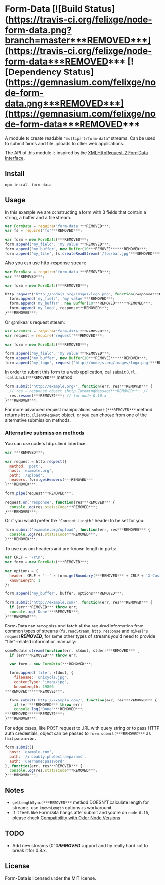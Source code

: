 # Form-Data [![Build Status](https://travis-ci.org/felixge/node-form-data.png?branch=master***REMOVED***](https://travis-ci.org/felixge/node-form-data***REMOVED*** [![Dependency Status](https://gemnasium.com/felixge/node-form-data.png***REMOVED***](https://gemnasium.com/felixge/node-form-data***REMOVED***

A module to create readable ```"multipart/form-data"``` streams. Can be used to submit forms and file uploads to other web applications.

The API of this module is inspired by the [XMLHttpRequest-2 FormData Interface][xhr2-fd].

[xhr2-fd]: http://dev.w3.org/2006/webapi/XMLHttpRequest-2/Overview.html#the-formdata-interface
[streams2-thing]: http://nodejs.org/api/stream.html#stream_compatibility_with_older_node_versions

## Install

```
npm install form-data
```

## Usage

In this example we are constructing a form with 3 fields that contain a string,
a buffer and a file stream.

``` javascript
var FormData = require('form-data'***REMOVED***;
var fs = require('fs'***REMOVED***;

var form = new FormData(***REMOVED***;
form.append('my_field', 'my value'***REMOVED***;
form.append('my_buffer', new Buffer(10***REMOVED******REMOVED***;
form.append('my_file', fs.createReadStream('/foo/bar.jpg'***REMOVED******REMOVED***;
```

Also you can use http-response stream:

``` javascript
var FormData = require('form-data'***REMOVED***;
var ***REMOVED***;

var form = new FormData(***REMOVED***;

http.request('http://nodejs.org/images/logo.png', function(response***REMOVED*** {
  form.append('my_field', 'my value'***REMOVED***;
  form.append('my_buffer', new Buffer(10***REMOVED******REMOVED***;
  form.append('my_logo', response***REMOVED***;
}***REMOVED***;
```

Or @mikeal's request stream:

``` javascript
var FormData = require('form-data'***REMOVED***;
var request = require('request'***REMOVED***;

var form = new FormData(***REMOVED***;

form.append('my_field', 'my value'***REMOVED***;
form.append('my_buffer', new Buffer(10***REMOVED******REMOVED***;
form.append('my_logo', request('http://nodejs.org/images/logo.png'***REMOVED******REMOVED***;
```

In order to submit this form to a web application, call ```submit(url, [callback]***REMOVED***``` method:

``` javascript
form.submit('http://example.org/', function(err, res***REMOVED*** {
  // res – response object (http.IncomingMessage***REMOVED***  //
  res.resume(***REMOVED***; // for node-0.10.x
}***REMOVED***;

```

For more advanced request manipulations ```submit(***REMOVED***``` method returns ```http.ClientRequest``` object, or you can choose from one of the alternative submission methods.

### Alternative submission methods

You can use node's http client interface:

``` javascript
var ***REMOVED***;

var request = http.request({
  method: 'post',
  host: 'example.org',
  path: '/upload',
  headers: form.getHeaders(***REMOVED***
}***REMOVED***;

form.pipe(request***REMOVED***;

request.on('response', function(res***REMOVED*** {
  console.log(res.statusCode***REMOVED***;
}***REMOVED***;
```

Or if you would prefer the `'Content-Length'` header to be set for you:

``` javascript
form.submit('example.org/upload', function(err, res***REMOVED*** {
  console.log(res.statusCode***REMOVED***;
}***REMOVED***;
```

To use custom headers and pre-known length in parts:

``` javascript
var CRLF = '\r\n';
var form = new FormData(***REMOVED***;

var options = {
  header: CRLF + '--' + form.getBoundary(***REMOVED*** + CRLF + 'X-Custom-Header: 123' + CRLF + CRLF,
  knownLength: 1
};

form.append('my_buffer', buffer, options***REMOVED***;

form.submit('http://example.com/', function(err, res***REMOVED*** {
  if (err***REMOVED*** throw err;
  console.log('Done'***REMOVED***;
}***REMOVED***;
```

Form-Data can recognize and fetch all the required information from common types of streams (```fs.readStream```, ```http.response``` and ```mikeal's request```***REMOVED***, for some other types of streams you'd need to provide "file"-related information manually:

``` javascript
someModule.stream(function(err, stdout, stderr***REMOVED*** {
  if (err***REMOVED*** throw err;

  var form = new FormData(***REMOVED***;

  form.append('file', stdout, {
    filename: 'unicycle.jpg',
    contentType: 'image/jpg',
    knownLength: 19806
***REMOVED******REMOVED***;

  form.submit('http://example.com/', function(err, res***REMOVED*** {
    if (err***REMOVED*** throw err;
    console.log('Done'***REMOVED***;
***REMOVED******REMOVED***;
}***REMOVED***;
```

For edge cases, like POST request to URL with query string or to pass HTTP auth credentials, object can be passed to `form.submit(***REMOVED***` as first parameter:

``` javascript
form.submit({
  host: 'example.com',
  path: '/probably.php?extra=params',
  auth: 'username:password'
}, function(err, res***REMOVED*** {
  console.log(res.statusCode***REMOVED***;
}***REMOVED***;
```

## Notes

- ```getLengthSync(***REMOVED***``` method DOESN'T calculate length for streams, use ```knownLength``` options as workaround.
- If it feels like FormData hangs after submit and you're on ```node-0.10```, please check [Compatibility with Older Node Versions][streams2-thing]

## TODO

- Add new streams (0.10***REMOVED*** support and try really hard not to break it for 0.8.x.

## License

Form-Data is licensed under the MIT license.
